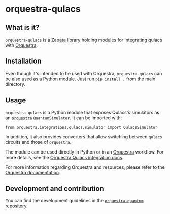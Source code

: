 # orquestra-qulacs

## What is it?

`orquestra-qulacs` is a [Zapata](https://www.zapatacomputing.com) library holding modules for integrating qulacs with [Orquestra](https://www.zapatacomputing.com/orquestra/).

## Installation

Even though it's intended to be used with Orquestra, `orquestra-qulacs` can be also used as a Python module.
Just run `pip install .` from the main directory.

## Usage

`orquestra-qulacs` is a Python module that exposes Qulacs's simulators as an [`orquestra`](https://github.com/zapatacomputing/orquestra-quantum/blob/main/src/orquestra/quantum/api/backend.py) `QuantumSimulator`. It can be imported with:

```
from orquestra.integrations.qulacs.simulator import QulacsSimulator
```

In addition, it also provides converters that allow switching between `qulacs` circuits and those of `orquestra`.

The module can be used directly in Python or in an [Orquestra](https://www.orquestra.io) workflow.
For more details, see the [Orquestra Qulacs integration docs](http://docs.orquestra.io/other-resources/framework-integrations/qulacs/).

For more information regarding Orquestra and resources, please refer to the [Orquestra documentation](https://www.orquestra.io/docs).

## Development and contribution

You can find the development guidelines in the [`orquestra-quantum` repository](https://github.com/zapatacomputing/orquestra-quantum).
